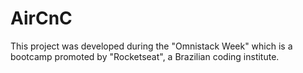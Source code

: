 # AirCnC
This project was developed during the "Omnistack Week" which is a bootcamp promoted by "Rocketseat", a Brazilian coding institute.
